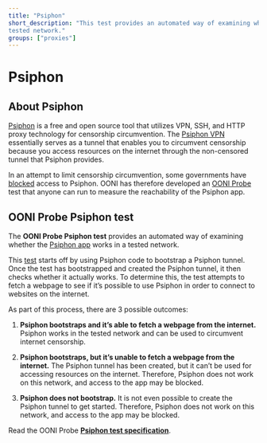 ```yaml
---
title: "Psiphon"
short_description: "This test provides an automated way of examining whether Psiphon works in a
tested network."
groups: ["proxies"]
---
```


# Psiphon

## About Psiphon

[Psiphon](https://psiphon.ca/) is a free and open source tool that utilizes VPN, SSH, and HTTP proxy
technology for censorship circumvention. The [Psiphon VPN](https://psiphon.ca/en/download.html) essentially serves as a
tunnel that enables you to circumvent censorship because you access resources on
the internet through the non-censored tunnel that Psiphon provides. 

In an attempt to limit censorship circumvention, some governments have [blocked](https://ooni.org/post/iran-internet-censorship/#anonymity-and-circumvention-tools)
access to Psiphon. OONI has therefore developed an [OONI Probe](https://ooni.org/install/) test that anyone
can run to measure the reachability of the Psiphon app.

## OONI Probe Psiphon test

The **OONI Probe Psiphon test** provides an automated way of examining whether the
[Psiphon app](https://psiphon.ca/) works in a tested network.

This [test](https://github.com/ooni/probe-engine) starts off by using Psiphon
code to bootstrap a Psiphon tunnel. Once the test has bootstrapped and created
the Psiphon tunnel, it then checks whether it actually works. To determine this,
the test attempts to fetch a webpage to see if it’s possible to use Psiphon in
order to connect to websites on the internet. 

As part of this process, there are 3 possible outcomes:

1) **Psiphon bootstraps and it’s able to fetch a webpage from the internet.** Psiphon
works in the tested network and can be used to circumvent internet censorship.

2) **Psiphon bootstraps, but it’s unable to fetch a webpage from the internet.** The
Psiphon tunnel has been created, but it can’t be used for accessing resources on
the internet. Therefore, Psiphon does not work on this network, and access to
the app may be blocked.  

3) **Psiphon does not bootstrap.** It is not even possible to
create the Psiphon tunnel to get started. Therefore, Psiphon does not work on
this network, and access to the app may be blocked. 

Read the OONI Probe **[Psiphon test specification](https://github.com/ooni/spec/blob/master/nettests/ts-015-psiphon.md)**.

